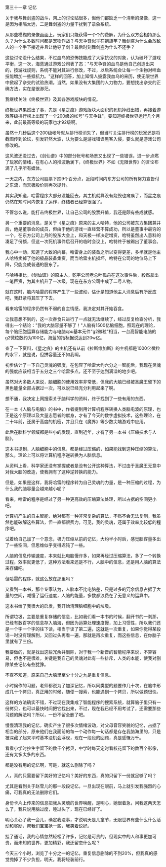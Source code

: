 第三十一章 记忆


关于我与舞剑盗的战斗，网上的讨论贴很多，但他们都缺乏一个清晰的录像，这一是因为相隔太远，二是舞剑盗的力量干扰到了录象系统。

从那些模糊的录像画面上，玩家们只能获得一个个的费解，为什么双方会相持那么久？为什么多数时间都是宠物作战？与天争锋似乎在抱旗竿？舞剑盗为什么会放敌人的一个手下接近并且让他夺了剑？最后时刻舞剑盗为什么不还手？

这些讨论没什么结果，不过血乌的恐怖技能成了大家抗议的对象，认为破坏了游戏平衡，这一次，海蓝通过游戏公司表了态："与天争锋的血乌是他自己创造出来的，按游戏规则，系统不能对其进行修改，不过，以后系统会让每一个生物对啼血技能增加一些抵抗力。"这样的回答，加上知情人披露我血乌的来历，使无限世界中掀起了杂交的试验热潮，当然，如果没有大集团的人力物力，要想找出杂交的正确方法，实在是很渺茫。

我继续关注《终极世界》及其各游戏版块的情况。

终极世界果然出了事，先是《星之痕》游戏版块大面积的死机掉线出错，再接着游戏等级排行榜上出现了一个200级的帐号"与天争锋"，要知道终极世界运行几个月来，此前最高等级的玩家也才92级啊。

虽然十几秒后这个200级帐号就从排行榜消失了，但当时关注排行榜的玩家还是将截图传到论坛，引发轩然大波，认为要么是游戏错误黑客入侵，要么就是游戏公司修改的。

这风波还没过去，《剑仙谱》中的部分帐号和场景又出现了一些错误，进一步点燃了玩家的情绪，在有心人的推波助澜下，《终极世界》不如《无限世界》的言论布满了几乎所有媒体。

一天之内，东方公司股票下跌9个百分点，近段时间内东方公司的所有努力宣告付之东流，而天极股价则再次提升。

其实我知道，哈雷程序大部分没能回去，其主机就算没有烧毁也瘫痪了，而星之痕仍然在短时间内恢复了运作，终结者已经算很强了。

不管怎么说，能打击终极世界，让自己公司的股票升值，我还是颇有些成就感。

另一个重要的消息，是关于《星之痕》原来的主人哈特，他的公司被东方集团兼并后，他是董事会的成员，但由于他的游戏一直经营不算成功，所以是董事中最穷的一个，在东方公司上月的股东大会上，和天极一样决定增资，哈特虽然出人意料的凑足了份额，但这一次死机事件后召开的临时会议上，哈特终于被踢出了董事会。

我心中一动，知道了大致的内幕，哈雷身上的装备之所以变得更差，多半就是他主人哈特卖掉了他的极品装备集资，而当哈雷主机损坏，哈特在公司的地位马上下降，只能变成普通的股东了。

与哈特相比，《剑仙谱》的原主人，乾宇公司老总叶孤舟在这次事件后，毅然拿出一笔巨资，为其主机升了一次级，现在在东方公司中成了二号人物。

就在这时，脑内哈雷的程序产生了一些波动，估计是知道他主人消息后有所反应吧，我赶紧将其压了下去。

看来哈雷的程序仍然有不弱的自主情感，我决定对其开始吞食。

让我意想不到的，这一次吞食只进行了一点就无法继续了，经过反复检查分析，我得出一个结论："我的大脑容量不够了！"人脑有1500亿脑细胞，照现在的理论，每个脑细胞运算存储能力与电脑cpu基本元件"g2微粒"相当，一台高智能电脑的g2微粒数约为100亿，海蓝的指标据说达到20w亿。

查了一下资料，《星之痕》的主机还有从前《拉斯维加斯》的主机都是1000亿微粒的水平，就是说，但拼容量还不如我啊。

初步估计了一下自己灵魂的强度，在包容了哈雷大约六分之一智能后，我现在灵魂的强度应该相当于五分之三个哈雷多点，还不至于达到满溢的地步吧。

虽然对大多数人来说，脑细胞的使用效率非常低，但我的大脑已经被圣魔王留下的黑色能量全部占据过一次，可以说已经充分利用起来了啊。

想不通，我决定上网搜索关于脑科学的资料，终于找到了一些有用的东西。

在一本《人脑与电脑》的书中，作者提到用计算机程序转换人类脑电波的原理，也正是这个原理以及大量志愿者的献身，才有了今天的数字虚拟技术，这些理论，在二十年前，还属于高度的机密，并且只在《魔界》等少数尖端游戏中应用。

此后在脑科学领域都是些小的发现，直到近年，才有了另一本书《压缩技术与人脑》。

这本书提到，人脑细胞中的信息，都是经过压缩的，如果能找到这种压缩的算法，那么，理论上可以将计算机程序逆转换为人脑信息。

从资料上看，科学家还没有掌握或者是没有公开这种算法，不过由于圣魔王无意中对我大脑的改造，使我拥有了这种逆转换的能力。

但是，如果是这样，我将哈雷的程序转为自己灵魂的力量，是一种压缩的过程，为什么我的脑容量会越来越小呢？

看来，哈雷的程序是经过了另一种更高效的压缩算法处理，所以占据的空间更小吧。

计算机产生的自主智能，绝对都有一种非常复杂的算法，不然不会无法复制，我虽然也能破解这些算法，但一直都很费力，可见，我的灵魂，还属于效率比较低的程序吧。

试着给自己加了一个意念，极力压缩从前的记忆，大约半小时后，感觉脑容量多出了一些空间，但思维似乎变得迟钝了一些。

人脑的信息传输速度，本来就比电脑慢许多，如果再经过压缩算法，多了一个转换过程，效率就更低了，这种方法看来还是不行，人脑中的信息，还是用人脑的算法来存储吧。

但哈雷的程序，就这么放在那里吗？

又看到一本书，那个专家认为，人脑本不比电脑差，只是过多的冗余信息占据了大量的空间，减慢了运行速度，人脑的能量，多数都浪费在了无意义的运算中。

这本书给了我很大的启发，我开始清理脑细胞中的垃圾。

所谓垃圾，主要是重复存储的信息，比如我们看一本书的时候，翻开书的一刹那，已经有数百字的信息存入脑海，但因为运算处理速度慢，加上习惯性，所以我们还是一个字一个字的往下读，相当于读了第二遍，这就是一次重复，如果你觉得某段话一时没有理解到，又回过头再看一遍，那就是再次重复，而这些信息，在你脑子里就有了三份。

我要做的，就是找出这些冗余并删除，对于我一个新晋的智能程序来说，不算容易，但也不是很难，关键是我自己的灵魂对此有一些排斥，人类的本能，使我对删除某些记忆有些犹豫。

不查不知道，原来自己大脑里至少十分之九是重复信息。

小时候作的习题，老师都说为了加深记忆，所以同类型的题要作几十次，在脑中形成几十个拷贝，真正用的时候，随便一搜索，也能遇到一个拷贝，所以做题很快。

这样的方法确实不错，不过现在我集成了智能程序的搜索系统，就算脑子里只有一份拷贝，也可以最快时间把它找出来，不过，现在我已经不用考试了，还需要那些习题的解法吗？所以，一份不留全删了吧。

慢慢清理我的记忆，确实产生了很多次情绪波动，对父母音容笑貌的记忆，占据了相当的部分，原来他们在我面前的每一个动作每一句话都是存在我脑海里的，只是被深藏了起来平时基本没机会浮现，现在一段段的回顾，真是感慨万千。

看看小学时抄生字留下的数千个拷贝，中学时每天定时看校花留下的数百个影像，还有太多太多的东西。

都是没有用的记忆啊，可是，就这么删除了吗？

人，真的只需要留下美好的记忆吗？美好的东西，真的只留下一份就足够了吗？

尤其是看到关于赵雪儿的那一段段记忆，一旦出现在眼前，马上就引发我强烈的心痛，可我真的无法删除它们。

身份卡片上传来的信息把我从灵魂的世界唤醒，是明心，她很着急，问我这两天怎么了，我只说用脑过度，睡过头了，现在已经好了。

明心关心了我一会儿，确定我没事，才说明天是儿童节，无限世界有些什么什么活动和奖励，帮我们宝宝抢一些，我笑着说好。

挂了通话，我的心情忽然轻松了许多，记忆是可贵的，但现实中的人和事更加可贵，而未知的世界，更加精彩，我还留恋什么呢？

今天三个小时，浏览了十分之一的记忆，重复信息删除的不到20%，但我真的感觉抛掉了不少负担，明天，我将轻装前行。





